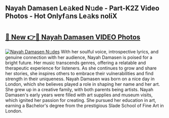 ## Nayah Damasen Le𝚊ked N𝚞de - Part-K2Z Video Photos - Hot Onlyf𝚊ns Le𝚊ks noliX

# <h2><a href="http://ab65884.deff.icu/?id=Nayah+Damasen">🔗 New 👉🔴 Nayah Damasen VIDEO Photos</a></h2>

[![Nayah Damasen N𝚞des](https://i.imgur.com/rIISA9y.gif)](http://ab65884.deff.icu/?id=Nayah+Damasen)
With her soulful voice, introspective lyrics, and genuine connection with her audience, Nayah Damasen is poised for a bright future. Her music transcends genres, offering a relatable and therapeutic experience for listeners. As she continues to grow and share her stories, she inspires others to embrace their vulnerabilities and find strength in their uniqueness. Nayah Damasen was born on a nice day in London, which she believes played a role in shaping her name and her art. She grew up in a creative family, with both parents being artists. Nayah Damasen's early years were filled with art supplies and museum visits, which ignited her passion for creating. She pursued her education in art, earning a Bachelor's degree from the prestigious Slade School of Fine Art in London.
